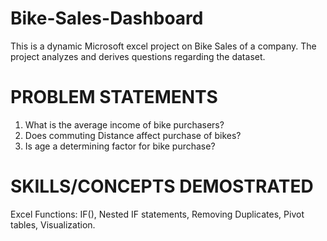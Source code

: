 # Bike-Sales-Dashboard
This is a dynamic Microsoft excel project on Bike Sales of a company. The project analyzes and derives questions regarding the dataset.
# PROBLEM STATEMENTS
1. What is the average income of bike purchasers?
2. Does commuting Distance affect purchase of bikes?
3. Is age a determining factor for bike purchase?
# SKILLS/CONCEPTS DEMOSTRATED
Excel Functions: IF(), Nested IF statements, Removing Duplicates, Pivot tables, Visualization.
